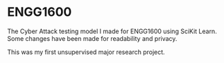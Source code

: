 # ENGG1600
The Cyber Attack testing model I made for ENGG1600 using SciKit Learn.
Some changes have been made for readability and privacy.

This was my first unsupervised major research project.
